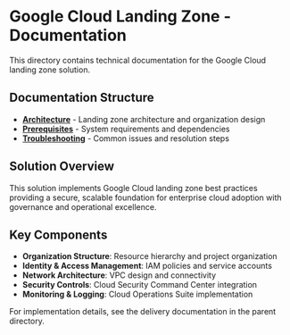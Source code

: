 # Google Cloud Landing Zone - Documentation

This directory contains technical documentation for the Google Cloud landing zone solution.

## Documentation Structure

- **[Architecture](architecture.md)** - Landing zone architecture and organization design
- **[Prerequisites](prerequisites.md)** - System requirements and dependencies
- **[Troubleshooting](troubleshooting.md)** - Common issues and resolution steps

## Solution Overview

This solution implements Google Cloud landing zone best practices providing a secure, scalable foundation for enterprise cloud adoption with governance and operational excellence.

## Key Components

- **Organization Structure**: Resource hierarchy and project organization
- **Identity & Access Management**: IAM policies and service accounts
- **Network Architecture**: VPC design and connectivity
- **Security Controls**: Cloud Security Command Center integration
- **Monitoring & Logging**: Cloud Operations Suite implementation

For implementation details, see the delivery documentation in the parent directory.